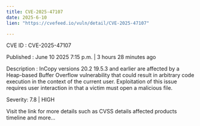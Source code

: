 ```yaml
---
title: CVE-2025-47107
date: 2025-6-10
lien: "https://cvefeed.io/vuln/detail/CVE-2025-47107"

---
```


CVE ID : CVE-2025-47107

Published :  June 10
2025
7:15 p.m. | 3 hours
28 minutes ago

Description : InCopy versions 20.2
19.5.3 and earlier are affected by a Heap-based Buffer Overflow vulnerability that could result in arbitrary code execution in the context of the current user. Exploitation of this issue requires user interaction in that a victim must open a malicious file.

Severity: 7.8 | HIGH

Visit the link for more details
such as CVSS details
affected products
timeline
and more...

